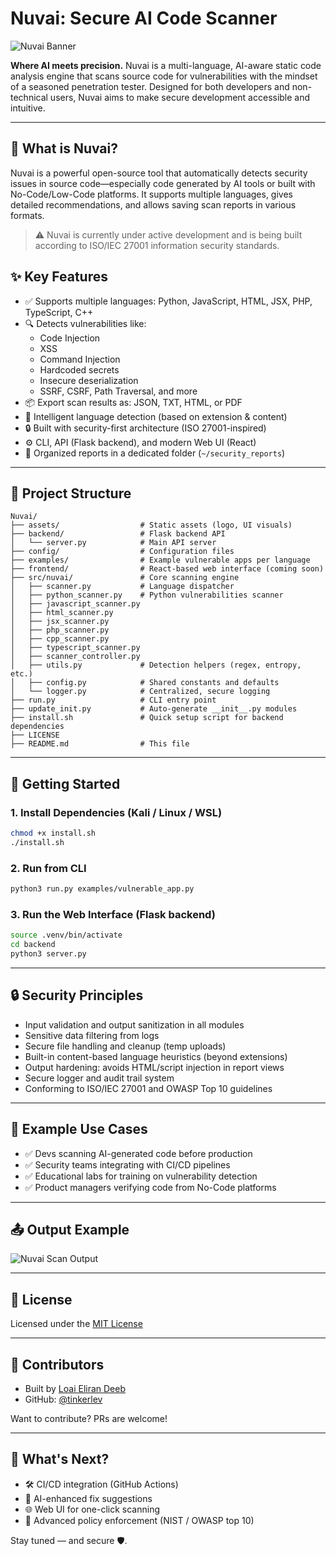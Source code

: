 # Nuvai: Secure AI Code Scanner

![Nuvai Banner](./assets/nuvai_banner.png)

**Where AI meets precision.**
Nuvai is a multi-language, AI-aware static code analysis engine that scans source code for vulnerabilities with the mindset of a seasoned penetration tester. Designed for both developers and non-technical users, Nuvai aims to make secure development accessible and intuitive.

---

## 🧠 What is Nuvai?
Nuvai is a powerful open-source tool that automatically detects security issues in source code—especially code generated by AI tools or built with No-Code/Low-Code platforms. It supports multiple languages, gives detailed recommendations, and allows saving scan reports in various formats.

> ⚠️ Nuvai is currently under active development and is being built according to ISO/IEC 27001 information security standards.

## ✨ Key Features
- ✅ Supports multiple languages: Python, JavaScript, HTML, JSX, PHP, TypeScript, C++
- 🔍 Detects vulnerabilities like:
  - Code Injection
  - XSS
  - Command Injection
  - Hardcoded secrets
  - Insecure deserialization
  - SSRF, CSRF, Path Traversal, and more
- 📦 Export scan results as: JSON, TXT, HTML, or PDF
- 🧩 Intelligent language detection (based on extension & content)
- 🔒 Built with security-first architecture (ISO 27001-inspired)
- ⚙️ CLI, API (Flask backend), and modern Web UI (React)
- 📂 Organized reports in a dedicated folder (`~/security_reports`)

---

## 📁 Project Structure
```
Nuvai/
├── assets/                  # Static assets (logo, UI visuals)
├── backend/                 # Flask backend API
│   └── server.py            # Main API server
├── config/                  # Configuration files
├── examples/                # Example vulnerable apps per language
├── frontend/                # React-based web interface (coming soon)
├── src/nuvai/               # Core scanning engine
│   ├── scanner.py           # Language dispatcher
│   ├── python_scanner.py    # Python vulnerabilities scanner
│   ├── javascript_scanner.py
│   ├── html_scanner.py
│   ├── jsx_scanner.py
│   ├── php_scanner.py
│   ├── cpp_scanner.py
│   ├── typescript_scanner.py
│   ├── scanner_controller.py
│   ├── utils.py             # Detection helpers (regex, entropy, etc.)
│   ├── config.py            # Shared constants and defaults
│   └── logger.py            # Centralized, secure logging
├── run.py                   # CLI entry point
├── update_init.py           # Auto-generate __init__.py modules
├── install.sh               # Quick setup script for backend dependencies
├── LICENSE
├── README.md                # This file
```

---

## 🚀 Getting Started
### 1. Install Dependencies (Kali / Linux / WSL)
```bash
chmod +x install.sh
./install.sh
```

### 2. Run from CLI
```bash
python3 run.py examples/vulnerable_app.py
```

### 3. Run the Web Interface (Flask backend)
```bash
source .venv/bin/activate
cd backend
python3 server.py
```

---

## 🔒 Security Principles
- Input validation and output sanitization in all modules
- Sensitive data filtering from logs
- Secure file handling and cleanup (temp uploads)
- Built-in content-based language heuristics (beyond extensions)
- Output hardening: avoids HTML/script injection in report views
- Secure logger and audit trail system
- Conforming to ISO/IEC 27001 and OWASP Top 10 guidelines

---

## 📄 Example Use Cases
- ✅ Devs scanning AI-generated code before production
- ✅ Security teams integrating with CI/CD pipelines
- ✅ Educational labs for training on vulnerability detection
- ✅ Product managers verifying code from No-Code platforms

---

## 📤 Output Example
![Nuvai Scan Output](assets/nuvai_banner.png)

---

## 📜 License
Licensed under the [MIT License](https://github.com/tinkerlev/Nuvai/blob/main/LICENSE)

---

## 🙌 Contributors
- Built by [Loai Eliran Deeb](https://www.linkedin.com/in/loai-deeb/)
- GitHub: [@tinkerlev](https://github.com/tinkerlev)

Want to contribute? PRs are welcome!

---

## 📅 What's Next?
- 🛠️ CI/CD integration (GitHub Actions)
- 🧠 AI-enhanced fix suggestions
- 🌐 Web UI for one-click scanning
- 🔐 Advanced policy enforcement (NIST / OWASP top 10)

Stay tuned — and secure 🛡️.